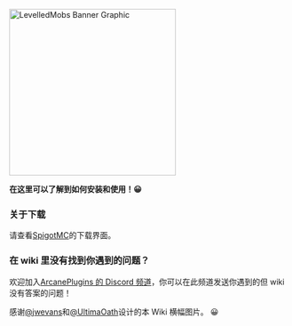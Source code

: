 <img src="https://i.ibb.co/ySgMPd0/Levelled-Mobs-Banner-v2-0.png" alt="LevelledMobs Banner Graphic" height="300px"></img>

**在这里可以了解到如何安装和使用！😀**

### 关于下载

请查看[SpigotMC](https://spigotmc.org/resources/levelledmobs.74304/)的下载界面。

### 在 wiki 里没有找到你遇到的问题？

欢迎加入[ArcanePlugins 的 Discord 频道](https://discord.io/arcaneplugins)，你可以在此频道发送你遇到的但 wiki 没有答案的问题！

感谢[@jwevans](https://github.com/jwevans1989)和[@UltimaOath](https://github.com/UltimaOath)设计的本 Wiki 横幅图片。 😀
